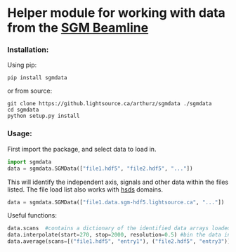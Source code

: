 # Helper module for working with data from the [SGM Beamline](https://sgm.lightsource.ca) 
### Installation:
Using pip:
```commandline
pip install sgmdata
```
or from source: 
```commandline
git clone https://github.lightsource.ca/arthurz/sgmdata ./sgmdata
cd sgmdata
python setup.py install
```
### Usage:
First import the package, and select data to load in.
```python
import sgmdata 
data = sgmdata.SGMData(["file1.hdf5", "file2.hdf5", "..."])
```
This will identify the independent axis, signals and other data within the files listed. 
The file load list also works with [hsds](https://github.com/HDFGroup/hsds) domains.
```python
data = sgmdata.SGMData(["file1.data.sgm-hdf5.lightsource.ca", "..."])
```
Useful functions:
```python
data.scans  #contains a dictionary of the identified data arrays loaded from your file list
data.interpolate(start=270, stop=2000, resolution=0.5) #bin the data in scans dictionary and interpolates missing points
data.average(scans=[("file1.hdf5", "entry1"), ("file2.hdf5", "entry3")]) #TODO:  average interpolated data in scans dictionary. 
```


